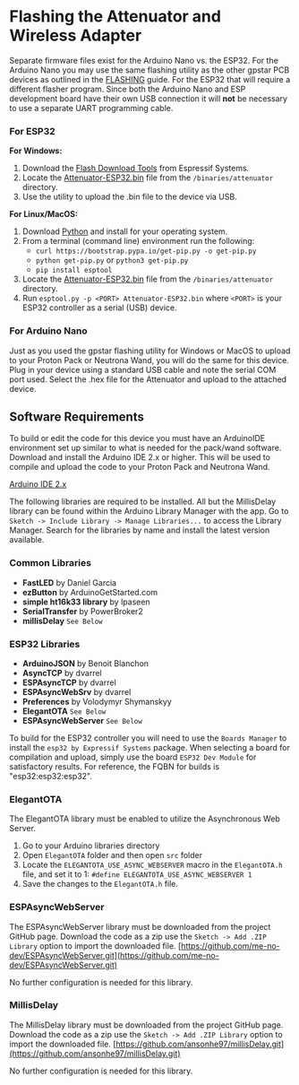 # Flashing the Attenuator and Wireless Adapter

Separate firmware files exist for the Arduino Nano vs. the ESP32. For the Arduino Nano you may use the same flashing utility as the other gpstar PCB devices as outlined in the [FLASHING](FLASHING.md) guide. For the ESP32 that will require a different flasher program. Since both the Arduino Nano and ESP development board have their own USB connection it will **not** be necessary to use a separate UART programming cable.

### For ESP32

**For Windows:**

1. Download the [Flash Download Tools](https://www.espressif.com/en/support/download/other-tools) from Espressif Systems.
1. Locate the [Attenuator-ESP32.bin](binaries/attenuator/Attenuator-ESP32.bin) file from the `/binaries/attenuator` directory.
1. Use the utility to upload the .bin file to the device via USB.

**For Linux/MacOS:**

1. Download [Python](https://www.python.org/downloads/) and install for your operating system.
1. From a terminal (command line) environment run the following:
	* `curl https://bootstrap.pypa.io/get-pip.py -o get-pip.py`
	* `python get-pip.py` or `python3 get-pip.py`
	* `pip install esptool`
1. Locate the [Attenuator-ESP32.bin](binaries/attenuator/Attenuator-ESP32.bin) file from the `/binaries/attenuator` directory.
1. Run `esptool.py -p <PORT> Attenuator-ESP32.bin` where `<PORT>` is your ESP32 controller as a serial (USB) device.

### For Arduino Nano

Just as you used the gpstar flashing utility for Windows or MacOS to upload to your Proton Pack or Neutrona Wand, you will do the same for this device. Plug in your device using a standard USB cable and note the serial COM port used. Select the .hex file for the Attenuator and upload to the attached device.

## Software Requirements

To build or edit the code for this device you must have an ArduinoIDE environment set up similar to what is needed for the pack/wand software. Download and install the Arduino IDE 2.x or higher. This will be used to compile and upload the code to your Proton Pack and Neutrona Wand.

[Arduino IDE 2.x](https://www.arduino.cc/en/software)

The following libraries are required to be installed. All but the MillisDelay library can be found within the Arduino Library Manager with the app. Go to `Sketch -> Include Library -> Manage Libraries...` to access the Library Manager. Search for the libraries by name and install the latest version available.

### Common Libraries

- **FastLED** by Daniel Garcia
- **ezButton** by ArduinoGetStarted.com
- **simple ht16k33 library** by lpaseen
- **SerialTransfer** by PowerBroker2
- **millisDelay** `See Below`

### ESP32 Libraries

- **ArduinoJSON** by Benoit Blanchon
- **AsyncTCP** by dvarrel
- **ESPAsyncTCP** by dvarrel
- **ESPAsyncWebSrv** by dvarrel
- **Preferences** by Volodymyr Shymanskyy
- **ElegantOTA** `See Below`
- **ESPAsyncWebServer** `See Below`

To build for the ESP32 controller you will need to use the `Boards Manager` to install the `esp32 by Expressif Systems` package. When selecting a board for compilation and upload, simply use the board `ESP32 Dev Module` for satisfactory results. For reference, the FQBN for builds is "esp32:esp32:esp32".

### ElegantOTA

The ElegantOTA library must be enabled to utilize the Asynchronous Web Server.

1. Go to your Arduino libraries directory
1. Open `ElegantOTA` folder and then open `src` folder
1. Locate the `ELEGANTOTA_USE_ASYNC_WEBSERVER` macro in the `ElegantOTA.h` file, and set it to 1:
	`#define ELEGANTOTA_USE_ASYNC_WEBSERVER 1`
1. Save the changes to the `ElegantOTA.h` file.

### ESPAsyncWebServer

The ESPAsyncWebServer library must be downloaded from the project GitHub page. Download the code as a zip use the `Sketch -> Add .ZIP Library` option to import the downloaded file.
[https://github.com/me-no-dev/ESPAsyncWebServer.git](https://github.com/me-no-dev/ESPAsyncWebServer.git)

No further configuration is needed for this library.

### MillisDelay

The MillisDelay library must be downloaded from the project GitHub page. Download the code as a zip use the `Sketch -> Add .ZIP Library` option to import the downloaded file.
[https://github.com/ansonhe97/millisDelay.git](https://github.com/ansonhe97/millisDelay.git)

No further configuration is needed for this library.